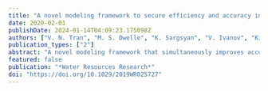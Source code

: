 ```yaml
---
title: "A novel modeling framework to secure efficiency and accuracy in real-time ensemble flood forecasting"
date: 2020-02-01
publishDate: 2024-01-14T04:09:23.175098Z
authors: ["V. N. Tran", "M. S. Dwelle", "K. Sargsyan", "V. Ivanov", "Kim J."]
publication_types: ["2"]
abstract: "A novel modeling framework that simultaneously improves accuracy, predictability, and computational efficiency is presented. It embraces the benefits of three modeling techniques integrated together for the first time: surrogate modeling, parameter inference, and data assimilation. The use of polynomial chaos expansion (PCE) surrogates significantly decreases computational time. Parameter inference allows for model faster convergence, reduced uncertainty, and superior accuracy of simulated results. Ensemble Kalman filters (EnKFs) assimilate errors that occur during forecasting. To examine the applicability and effectiveness of the integrated framework, we developed 18 approaches according to how surrogate models are constructed, what type of parameter distributions are used as model inputs, and whether model parameters are updated during the data assimilation procedure. We conclude that (1) PCE must be built over various forcing and flow conditions and, in contrast to previous studies, it does not need to be rebuilt at each time step; (2) model parameter specification that relies on constrained, posterior information of parameters (so-called Selected specification) can significantly improve forecasting performance and reduce uncertainty bounds compared to Random specification using prior information of parameters; and (3) no substantial differences in results exist between single and dual EnKFs, but the latter better simulates flood peaks. The use of PCE effectively compensates for the computational load added by the parameter inference and data assimilation (up to ~80 times faster). Therefore, the presented approach contributes to a shift in modeling paradigm arguing that complex, high-fidelity hydrologic and hydraulic models should be increasingly adopted for real-time and ensemble flood forecasting."
featured: false
publication: "*Water Resources Research*"
doi: "https://doi.org/10.1029/2019WR025727"
---
```


